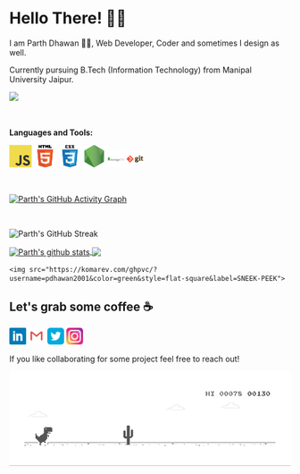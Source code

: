 # Hello There! 👋🏻

I am Parth Dhawan 👨‍💻, Web Developer, Coder and sometimes I design as well.

Currently pursuing B.Tech (Information Technology) from Manipal University Jaipur.
<br />


![](https://komarev.com/ghpvc/?username=pdhawan2001&color=blue)

<br />


**Languages and Tools:**  

<code><img height="40" src="https://raw.githubusercontent.com/github/explore/80688e429a7d4ef2fca1e82350fe8e3517d3494d/topics/javascript/javascript.png"></code>
<code><img height="40" src="https://raw.githubusercontent.com/github/explore/80688e429a7d4ef2fca1e82350fe8e3517d3494d/topics/html/html.png"></code>
<code><img height="40" src="https://raw.githubusercontent.com/github/explore/80688e429a7d4ef2fca1e82350fe8e3517d3494d/topics/css/css.png"></code>
<code><img height="40" src="https://raw.githubusercontent.com/github/explore/80688e429a7d4ef2fca1e82350fe8e3517d3494d/topics/nodejs/nodejs.png"></code>
<code><img height="30" src="https://raw.githubusercontent.com/github/explore/80688e429a7d4ef2fca1e82350fe8e3517d3494d/topics/mongodb/mongodb.png"></code>
<code><img height="30" src="https://raw.githubusercontent.com/github/explore/80688e429a7d4ef2fca1e82350fe8e3517d3494d/topics/git/git.png"></code>

<br />

[![Parth's GitHub Activity Graph](https://activity-graph.herokuapp.com/graph?username=pdhawan2001&theme=xcode)](https://git.io/pdhawan2001)

<br />

![Parth's GitHub Streak](https://github-readme-streak-stats.herokuapp.com/?user=pdhawan2001) 
<br />


<a href="https://github.com/anuraghazra/github-readme-stats">
  <img align="center" src="https://github-readme-stats.vercel.app/api?username=pdhawan2001&show_icons=true&theme=synthwave&count_private=true&include_all_commits=true" alt="Parth's github stats" />
</a>
<a href="https://github.com/anuraghazra/github-readme-stats">
  <!-- Change the `github-readme-stats.anuraghazra1.vercel.app` to `github-readme-stats.vercel.app`  -->
  <img align="center" src="https://github-readme-stats.anuraghazra1.vercel.app/api/top-langs/?username=pdhawan2001&layout=compact&theme=material-synthwave" />
  
</a>
<p align="center">  
  
    <img src="https://komarev.com/ghpvc/?username=pdhawan2001&color=green&style=flat-square&label=SNEEK-PEEK">
  </a>
 </p>




## Let's grab some coffee ☕

<p>
  <a href="https://www.linkedin.com/in/parth-dhawan-67253918b/"><img src="https://github.com/pdhawan2001/pdhawan2001/blob/main/Linkedin.png" height="30px" width="30px" alt="LinkedIn"></a>
  <a href="mailto:pdhawan2001@gmail.com?subject = Hello from your GitHub README&body = Message"><img src="https://github.com/pdhawan2001/pdhawan2001/blob/main/Gmail.png" height="30px" width="30px" alt="Gmail" ></a>
  <a href="https://twitter.com/ParthDhawan9"><img src="https://github.com/pdhawan2001/pdhawan2001/blob/main/Twitter.png" height="30px" width="30px" alt="Twitter"></a>
  <a href="https://www.instagram.com/parthdhawan_/"><img src="https://github.com/pdhawan2001/pdhawan2001/blob/main/Instagram.png" height="30px" width="30px" alt="Instagram"></a>
</p

If you like collaborating for some project feel free to reach out! 

 ![Dino](https://raw.githubusercontent.com/priyanshk20/priyanshk20/master/dino.gif)
 
